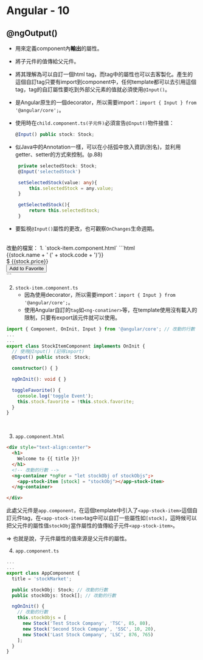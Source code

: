 # Angular - 10
## @ngOutput()

* 用來定義component內**輸出**的屬性。
* 將子元件的值傳給父元件。

* 將其理解為可以自訂一個html tag，而tag中的屬性也可以去客製化。產生的這個自訂tag只要有import到component中，任何template都可以去引用這個tag，tag的自訂屬性要吃到外部父元素的值就必須使用`@Input()`。

* 是Angular原生的一個decorator，所以需要import：`import { Input } from '@angular/core';`。

* 使用時在`child.component.ts(子元件)`必須宣告`@Input()`物件接值：
  ```ts
  @Input() public stock: Stock;
  ```
* 似Java中的Annotation一樣，可以在小括弧中放入資訊(別名)，並利用getter、setter的方式來控制。(p.88)
   ```ts
    private selectedStock: Stock;
    @Input('selectedStock')

    setSelectedStock(value: any){
        this.selectedStock = any.value;
    }

    getSelectedStock(){
        return this.selectedStock;
    }
   ```
* 要監視`@Input()`屬性的更改，也可觀察`OnChanges`生命週期。
<br/>
改動的檔案：
1. `stock-item.component.html`
```html
<div class="stock-container"> <!-- 改動的行數 -->
  <div class="name">{{stock.name + ' (' + stock.code + ')'}}</div>
  <div class="price"
      [class]="stock.isPositiveChange() ? 'positive':'negative'">
      $ {{stock.price}}
  </div>
  <button (click)="toggleFavorite()"
          *ngIf="!stock.favorite">Add to Favorite</button>
</div>
```
<br/>

2. `stock-item.component.ts`
   * 因為使用decorator，所以需要import：`import { Input } from '@angular/core';`。
   * 使用Angular自訂的`tag`如`<ng-conatiner>`等，在template使用沒有載入的限制，只要有export該元件就可以使用。
```ts
import { Component, OnInit, Input } from '@angular/core'; // 改動的行數
...
...
export class StockItemComponent implements OnInit {
  // 使用@Input() (記得import)
  @Input() public stock: Stock;

  constructor() { }

  ngOnInit(): void { }

  toggleFavorite() {
    console.log('toggle Event');
    this.stock.favorite = !this.stock.favorite;
  } 
}
```
<br/>

3. `app.component.html`
```html
<div style="text-align:center">
  <h1>
    Welcome to {{ title }}!
  </h1>
  <!-- 改動的行數 -->
  <ng-container *ngFor = "let stockObj of stockObjs";>
    <app-stock-item [stock] = "stockObj"></app-stock-item>
  </ng-container>

</div>
```
此處父元件是`app.component`，在這個template中引入了`<app-stock-item>`這個自訂元件tag，在`<app-stock-item>`tag中可以自訂一些屬性如`[stock]`，這時候可以把父元件的屬性值`stockObj`當作屬性的值傳給子元件`<app-stock-item>`。

&rArr; 也就是說，子元件屬性的值來源是父元件的屬性。
<br/>

4. `app.component.ts`
```ts
...
...
export class AppComponent {
  title = 'stockMarket';

  public stockObj: Stock; // 改動的行數
  public stockObjs: Stock[]; // 改動的行數

  ngOnInit() {
    // 改動的行數
    this.stockObjs = [
      new Stock('Test Stock Company', 'TSC', 85, 80),
      new Stock('Second Stock Company', 'SSC', 10, 20),
      new Stock('Last Stock Company', 'LSC', 876, 765)
    ];
  }
}
```
